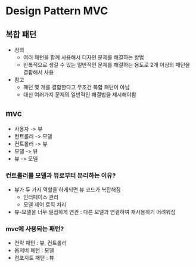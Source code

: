 # Design Pattern MVC

## 복합 패턴

- 정의
   - 여러 패턴을 함께 사용해서 디자인 문제를 해결하는 방법
   - 반복적으로 생길 수 있는 일반적인 문제를 해결하는 용도로 2개 이상의 패턴을 결합해서 사용
- 참고
   - 패턴 몇 개를 결합한다고 무조건 복합 패턴이 아님
   - 대신 여러가지 문제의 일반적인 해결법을 제시해야함

## mvc

- 사용자 -> 뷰
- 컨트롤러 -> 모델
- 컨트롤러 -> 뷰
- 모델 -> 뷰
- 뷰 -> 모델

### 컨트롤러를 모델과 뷰로부터 분리하는 이유?

- 뷰가 두 가지 역할을 하게되면 뷰 코드가 복잡해짐
  - 인터페이스 관리
  - 모델 제어 로직 처리
- 뷰-모델을 너무 밀접하게 연관 : 다른 모델과 연결하여 재사용하기 어려워짐


### mvc에 사용되는 패턴?

- 전략 패턴 : 뷰, 컨트롤러
- 옵저버 패턴 : 모델
- 컴포지트 패턴 : 뷰